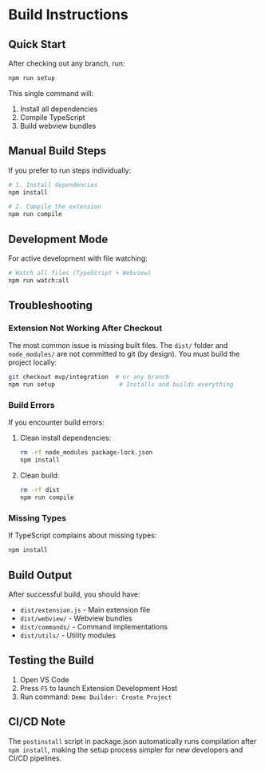 # Build Instructions

## Quick Start

After checking out any branch, run:

```bash
npm run setup
```

This single command will:
1. Install all dependencies
2. Compile TypeScript
3. Build webview bundles

## Manual Build Steps

If you prefer to run steps individually:

```bash
# 1. Install dependencies
npm install

# 2. Compile the extension
npm run compile
```

## Development Mode

For active development with file watching:

```bash
# Watch all files (TypeScript + Webview)
npm run watch:all
```

## Troubleshooting

### Extension Not Working After Checkout

The most common issue is missing built files. The `dist/` folder and `node_modules/` are not committed to git (by design). You must build the project locally:

```bash
git checkout mvp/integration  # or any branch
npm run setup                  # Installs and builds everything
```

### Build Errors

If you encounter build errors:

1. Clean install dependencies:
   ```bash
   rm -rf node_modules package-lock.json
   npm install
   ```

2. Clean build:
   ```bash
   rm -rf dist
   npm run compile
   ```

### Missing Types

If TypeScript complains about missing types:
```bash
npm install
```

## Build Output

After successful build, you should have:
- `dist/extension.js` - Main extension file
- `dist/webview/` - Webview bundles
- `dist/commands/` - Command implementations
- `dist/utils/` - Utility modules

## Testing the Build

1. Open VS Code
2. Press `F5` to launch Extension Development Host
3. Run command: `Demo Builder: Create Project`

## CI/CD Note

The `postinstall` script in package.json automatically runs compilation after `npm install`, making the setup process simpler for new developers and CI/CD pipelines.